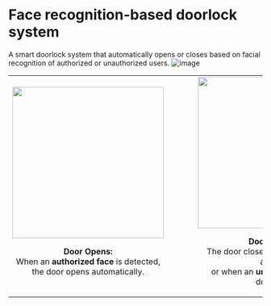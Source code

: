 # Face recognition-based doorlock system
A smart doorlock system that automatically opens or closes based on facial recognition of authorized or unauthorized users.
![image](https://github.com/user-attachments/assets/97931e9e-a806-4499-beb7-69b411138f78)

<div align="center">
  <table>
    <tr>
      <td align="center" style="padding-right: 60px;">
        <img src="https://github.com/user-attachments/assets/51573110-c03b-478b-8828-d6dc41bfdbd2" width="300"><br>
        <p><b>Door Opens:</b><br>
        <span style="font-size: 16px;">When an <b>authorized face</b> is detected,<br> the door opens automatically.</span></p>
      </td>
      <td align="center">
        <img src="https://github.com/user-attachments/assets/71ac0896-35cc-429f-803a-81927d6c99eb" width="300"><br>
        <p><b>Door Closes:</b><br>
        <span style="font-size: 16px;">The door closes automatically after access<br> or when an <b>unauthorized face</b> is detected.</span></p>
      </td>
    </tr>
  </table>
</div>

